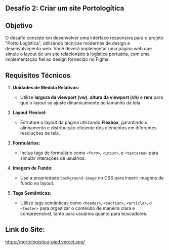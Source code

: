 ## Desafio 2: Criar um site Portologítica

## Objetivo
O desafio consiste em desenvolver uma interface responsiva para o projeto "Porto Logística", utilizando técnicas modernas de design e desenvolvimento web. Você deverá implementar uma página web que simule o layout de um site relacionado à logística portuária, com uma implementação fiel ao design fornecido no Figma.

## Requisitos Técnicos  

1. **Unidades de Medida Relativas:**  
   - Utilize **largura da viewport (vw)**, **altura da viewport (vh)** e **rem** para que o layout se ajuste dinamicamente ao tamanho da tela.  

2. **Layout Flexível:**  
   - Estruture o layout da página utilizando **Flexbox**, garantindo o alinhamento e distribuição eficiente dos elementos em diferentes resoluções de tela.  

3. **Formulários:**  
   - Inclua tags de formulário como `<form>`, `<input>`, e `<textarea>` para simular interações de usuários.  

4. **Imagem de Fundo:**  
   - Use a propriedade `background-image` no CSS para inserir imagens de fundo no layout.  

5. **Tags Semânticas:**  
   - Utilize tags semânticas como `<header>`, `<section>`, `<article>`, e `<footer>` para organizar o conteúdo de maneira clara e compreensível, tanto para usuários quanto para buscadores.  

## Link do Site: 
https://portologistica-pied.vercel.app/
